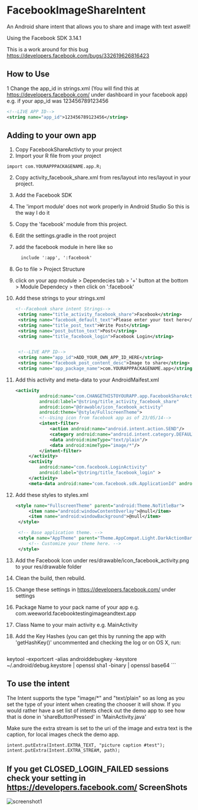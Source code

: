 FacebookImageShareIntent
========================

An Android share intent that allows you to share and image with text aswell! 

Using the Facebook SDK 3.14.1 

This is a work around for this bug https://developers.facebook.com/bugs/332619626816423

How to Use
----------
1 Change the app_id in strings.xml (You will find this at https://developers.facebook.com/ under dashboard in your facebook app)
e.g. if your app_id was 123456789123456
```xml
<!--LIVE APP ID-->
<string name="app_id">123456789123456</string>
```


Adding to your own app
----------------------
1. Copy FacebookShareActivty to your project
 1. Import your R file from your project
   ```
   import com.YOURAPPPACKAGENAME.app.R;
   ```
 2. Copy activity_facebook_share.xml from res/layout into res/layout in your project.
2. Add the Facebook SDK
 1. The 'import module' does not work properly in Android Studio So this is the way I do it
  1. Copy the 'facebook' module from this project.
  2. Edit the settings.gradle in the root project
   1. add the facebook module in here like so
      ```xml
        include ':app', ':facebook'
      ```

 2. Go to file > Project Structure
  1. click on your app module > Dependecies tab > '+' button at the bottom > Module Dependecy > then click on ':facebook'
 
3. Add these strings to your strings.xml
   ```xml
   <!--Facebook share intent Strings-->
    <string name="title_activity_facebook_share">Facebook</string>
    <string name="facebook_default_text">Please enter your text here</string>
    <string name="title_post_text">Write Post</string>
    <string name="post_button_text">Post</string>
    <string name="title_facebook_login">Facebook Login</string>


    <!--LIVE APP ID-->
    <string name="app_id">ADD_YOUR_OWN_APP_ID_HERE</string>
    <string name="facebook_post_content_desc">Image to share</string>
    <string name="app_package_name">com.YOURAPPPACKAGENAME.app</string>
    ```
    
4. Add this activity and meta-data to your AndroidMaifest.xml 
   ```xml
   <activity
            android:name="com.CHANGETHISTOYOURAPP.app.FacebookShareActivity"
            android:label="@string/title_activity_facebook_share"
            android:icon="@drawable/icon_facebook_activity"
            android:theme="@style/FullscreenTheme">
            <!--Using icon from facebook app as of 23/05/14-->
            <intent-filter>
                <action android:name="android.intent.action.SEND"/>
                <category android:name="android.intent.category.DEFAULT"/>
                <data android:mimeType="text/plain"/>
                <data android:mimeType="image/*"/>
            </intent-filter>
        </activity>
        <activity
            android:name="com.facebook.LoginActivity"
            android:label="@string/title_facebook_login" >
        </activity>
        <meta-data android:name="com.facebook.sdk.ApplicationId" android:value="@string/app_id"/>
   ```

5. Add these styles to styles.xml
   ```xml
   <style name="FullscreenTheme" parent="android:Theme.NoTitleBar">
        <item name="android:windowContentOverlay">@null</item>
        <item name="android:windowBackground">@null</item>
    </style>

    <!-- Base application theme. -->
    <style name="AppTheme" parent="Theme.AppCompat.Light.DarkActionBar">
        <!-- Customize your theme here. -->
    </style>
   ```
   
6. Add the Facebook Icon under res/drawable/icon_facebook_activity.png to your res/drawable folder
7. Clean the build, then rebuild.
8. Change these settings in https://developers.facebook.com/ under settings 
 1. Package Name to your pack name of your app e.g. com.weeworld.facebooktestingimageandtext.app 
 2. Class Name to your main activity e.g. MainActivity
 3. Add the Key Hashes (you can get this by running the app with 'getHashKey()' uncommented and checking the log or on OS X, run: 
    
    ```
 keytool -exportcert -alias androiddebugkey -keystore ~/.android/debug.keystore | openssl sha1 -binary | openssl base64
    ```

## To use the intent

The Intent supports the type "image/*" and "text/plain" so as long as you set the type of your intent when creating the chooser it will show. If you would rather have a set list of intents check out the demo app to see how that is done in 'shareButtonPressed' in 'MainActivity.java'

Make sure the extra stream is set to the uri of the image and extra text is the caption, for local images check the demo app.
```xml
intent.putExtra(Intent.EXTRA_TEXT, "picture caption #test");
intent.putExtra(Intent.EXTRA_STREAM, path);
```

If you get CLOSED_LOGIN_FAILED sessions check your setting in https://developers.facebook.com/
ScreenShots
-----------

![screenshot1](http://i.imgur.com/K2VVxSH.png)
